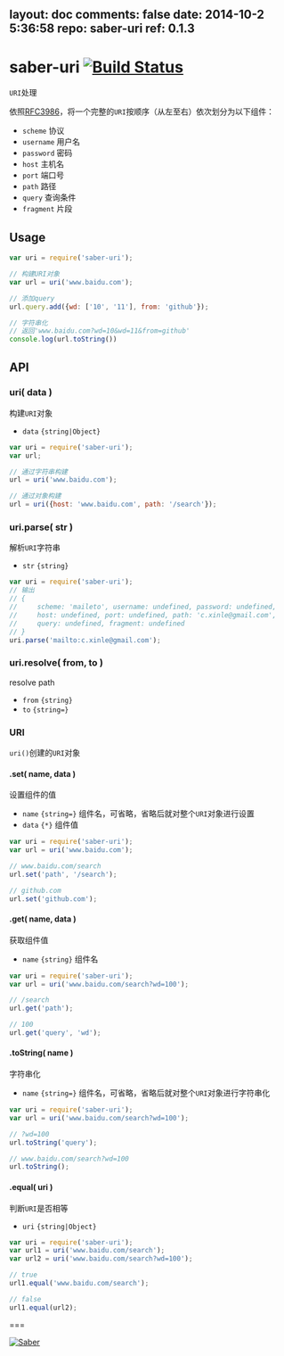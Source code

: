 layout: doc
comments: false
date: 2014-10-2 5:36:58
repo: saber-uri
ref: 0.1.3
---

# saber-uri [![Build Status](https://travis-ci.org/ecomfe/saber-uri.png)](https://travis-ci.org/ecomfe/saber-uri)

`URI`处理

依照[RFC3986](http://tools.ietf.org/html/rfc3986)，将一个完整的`URI`按顺序（从左至右）依次划分为以下组件：

* `scheme` 协议
* `username` 用户名
* `password` 密码
* `host` 主机名
* `port` 端口号
* `path` 路径
* `query` 查询条件
* `fragment` 片段

## Usage

```javascript
var uri = require('saber-uri');

// 构建URI对象
var url = uri('www.baidu.com');

// 添加query
url.query.add({wd: ['10', '11'], from: 'github'});

// 字符串化
// 返回'www.baidu.com?wd=10&wd=11&from=github'
console.log(url.toString())
```

## API

### uri( data )

构建`URI`对象

* `data` `{string|Object}`

```javascript
var uri = require('saber-uri');
var url;

// 通过字符串构建
url = uri('www.baidu.com');

// 通过对象构建
url = uri({host: 'www.baidu.com', path: '/search'});
```

### uri.parse( str )

解析`URI`字符串

* `str` `{string}`

```javascript
var uri = require('saber-uri');
// 输出
// {
//     scheme: 'maileto', username: undefined, password: undefined,
//     host: undefined, port: undefined, path: 'c.xinle@gmail.com', 
//     query: undefined, fragment: undefined
// }
uri.parse('mailto:c.xinle@gmail.com');
```

### uri.resolve( from, to )

resolve path

* `from` `{string}`
* `to` `{string=}`

### URI

`uri()`创建的`URI`对象

#### .set( name, data )

设置组件的值

* `name` `{string=}` 组件名，可省略，省略后就对整个`URI`对象进行设置
* `data` `{*}` 组件值

```javascript
var uri = require('saber-uri');
var url = uri('www.baidu.com');

// www.baidu.com/search
url.set('path', '/search');

// github.com
url.set('github.com');
```

#### .get( name, data )

获取组件值

* `name` `{string}` 组件名

```javascript
var uri = require('saber-uri');
var url = uri('www.baidu.com/search?wd=100');

// /search
url.get('path');

// 100
url.get('query', 'wd');
```

#### .toString( name )

字符串化

* `name` `{string=}` 组件名，可省略，省略后就对整个`URI`对象进行字符串化

```javascript
var uri = require('saber-uri');
var url = uri('www.baidu.com/search?wd=100');

// ?wd=100
url.toString('query');

// www.baidu.com/search?wd=100
url.toString();
```

#### .equal( uri )

判断`URI`是否相等

* `uri` `{string|Object}`

```javascript
var uri = require('saber-uri');
var url1 = uri('www.baidu.com/search');
var url2 = uri('www.baidu.com/search?wd=100');

// true
url1.equal('www.baidu.com/search');

// false
url1.equal(url2);
```

===

[![Saber](https://f.cloud.github.com/assets/157338/1485433/aeb5c72a-4714-11e3-87ae-7ef8ae66e605.png)](http://ecomfe.github.io/saber/)
